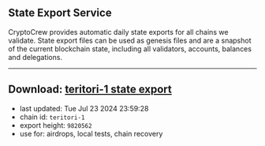 ## State Export Service
CryptoCrew provides automatic daily state exports for all chains we validate. State export files can be used as genesis files and are a snapshot of the current blockchain state, including all validators, accounts, balances and delegations.

---
**Download: [teritori-1 state export](https://dl-eu2.ccvalidators.com/SERVICE/teritori/teritori-1_export_9820562.json)**
---

- last updated: Tue Jul 23 2024 23:59:28
- chain id: `teritori-1`
- export height: `9820562`
- use for: airdrops, local tests, chain recovery
